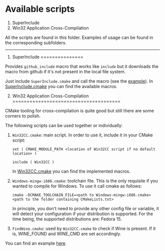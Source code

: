 Available scripts
=================

1.  SuperInclude
2.  Win32 Application Cross-Compilation

All the scripts are found in this folder. Examples of usage can be found
in the corresponding subfolders.

* * *

1. SuperInclude
===============

Provides ``github_include`` macro that works like ``include`` but it downloads
the macro from github if it's not present in the local file system.

Just include ``SuperInclude.cmake`` and call the macro (see the
 [example](https://github.com/daniperez/CMakeLists.txt/blob/master/super_include_example/CMakeLists.txt)).
In [SuperInclude.cmake](https://github.com/daniperez/CMakeLists.txt/blob/master/SuperInclude.cmake) you can find
the available macros.

2. Win32 Application Cross-Compilation
======================================

CMake tooling for cross-compilation is quite good but still there
are some corners to polish.

The following scripts can be used together or individually:

1.  ``Win32CC.cmake``: main script. In order to use it, include it
    in your CMake script:

        set ( CMAKE_MODULE_PATH <location of Win32CC script if no default location> )

        include ( Win32CC )

    In [Win32CC.cmake](https://github.com/daniperez/CMakeLists.txt/blob/master/Win32CC.cmake) you can find
    the implemented macros.

2.  ``Windows-mingw-i686.cmake``: toolchain file. This is the only 
    requisite if you wanted to compile for Windows. To use it call cmake
    as follows:

        cmake -DCMAKE_TOOLCHAIN_FILE=<path to Windows-mingw-i686.cmake> <path to the folder containing CMakeLists.txt>

    In principle, you don't need to provide any other config file or
    variable, it will detect your configuration if your distribution is
    supported. For the time being, the supported distributions are: Fedora 15.

3.  ``FindWine.cmake``: used by ``Win32CC.cmake`` to check if
    Wine is present. If it is, WINE_FOUND and WINE_CMD are set accordingly.

You can find an example [here](https://github.com/daniperez/CMakeLists.txt/blob/master/win32cc_example/CMakeLists.txt).

